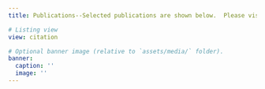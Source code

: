```yaml
---
title: Publications--Selected publications are shown below.  Please visit Olivier’s [Google Scholar](https://scholar.google.com/citations?user=x8lyoPUAAAAJ&hl=en) for a full list of publications!

# Listing view
view: citation

# Optional banner image (relative to `assets/media/` folder).
banner:
  caption: ''
  image: ''
---
```

